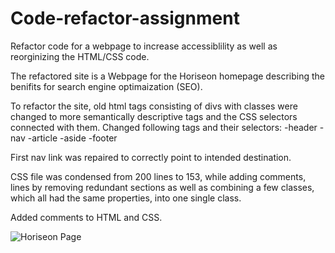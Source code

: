 # Code-refactor-assignment

Refactor code for a webpage to increase accessiblility as well as reorginizing the HTML/CSS code. 

The refactored site is a Webpage for the Horiseon homepage describing the benifits for search engine optimaization (SEO).

To refactor the site, old html tags consisting of divs with classes were changed to more semantically descriptive tags and the CSS selectors connected with them. Changed following tags and their selectors:
    -header
    -nav
    -article
    -aside
    -footer

First nav link was repaired to correctly point to intended destination.

CSS file was condensed from 200 lines to 153, while adding comments, lines by removing redundant sections as well as combining a few classes, which all had the same properties, into one single class.

Added comments to HTML and CSS.

![Horiseon Page](/assets/images/Horiseon.png)
